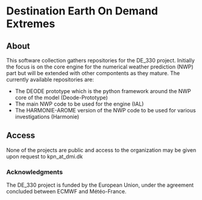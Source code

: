 # Destination Earth On Demand Extremes

## About

This software collection gathers repositories for the DE_330 project. Initially the focus is on the core engine for the numerical weather prediction (NWP) part but will be extended with other compontents as they mature. The currently available repositories are:

* The DEODE prototype which is the python framework around the NWP core of the model (Deode-Prototype)
* The main NWP code to be used for the engine (IAL)
* The HARMONIE-AROME version of the NWP code to be used for various investigations (Harmonie)

## Access

None of the projects are public and access to the organization may be given upon request to kpn_at_dmi.dk


### Acknowledgments
The DE_330 project is funded by the European Union, under the agreement concluded between ECMWF and Météo-France.
